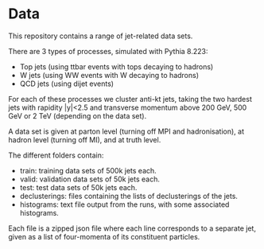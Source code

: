 Data
====

This repository contains a range of jet-related data sets.

There are 3 types of processes, simulated with Pythia 8.223:

* Top jets (using ttbar events with tops decaying to hadrons)
* W jets (using WW events with W decaying to hadrons)
* QCD jets (using dijet events)


For each of these processes we cluster anti-kt jets, taking the two
hardest jets with rapidity |y|<2.5 and transverse momentum above 200
GeV, 500 GeV or 2 TeV (depending on the data set).


A data set is given at parton level (turning off MPI and
hadronisation), at hadron level (turning off MI), and at truth level.

The different folders contain:
* train: training data sets of 500k jets each.
* valid: validation data sets of 50k jets each.
* test: test data sets of 50k jets each.
* declusterings: files containing the lists of declusterings of the jets.
* histograms: text file output from the runs, with some associated histograms.

Each file is a zipped json file where each line corresponds to a
separate jet, given as a list of four-momenta of its constituent
particles.